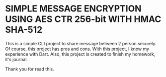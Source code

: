 # SIMPLE MESSAGE ENCRYPTION USING AES CTR 256-bit WITH HMAC SHA-512
This is a simple CLI project to share message between 2 person securely.
Of course, this project has pros and cons. With this project, I know my experience with Dart.
Also, this project is created to finish my homework, it's journal.

Thank you for read this.
